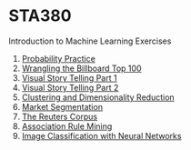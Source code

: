 # STA380
Introduction to Machine Learning Exercises

1. [Probability Practice]()
2. [Wrangling the Billboard Top 100]()
3. [Visual Story Telling Part 1]()
4. [Visual Story Telling Part 2]()
5. [Clustering and Dimensionality Reduction]()
6. [Market Segmentation]()
7. [The Reuters Corpus]()
8. [Association Rule Mining]()
9. [Image Classification with Neural Networks]()